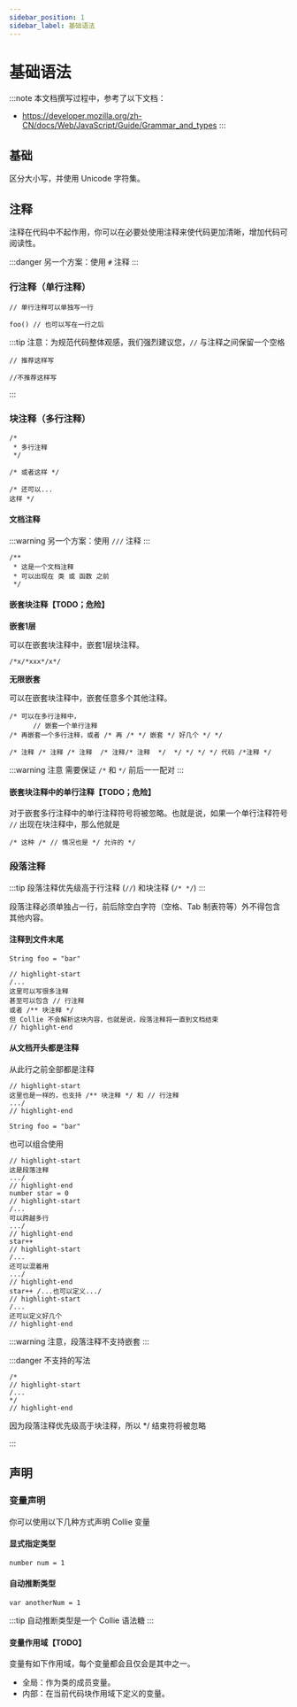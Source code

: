 ```yaml
---
sidebar_position: 1
sidebar_label: 基础语法
---
```


# 基础语法

:::note
本文档撰写过程中，参考了以下文档：
- https://developer.mozilla.org/zh-CN/docs/Web/JavaScript/Guide/Grammar_and_types
:::

## 基础

区分大小写，并使用 Unicode 字符集。

## 注释

注释在代码中不起作用，你可以在必要处使用注释来使代码更加清晰，增加代码可阅读性。

:::danger
另一个方案：使用 `#` 注释
:::

### 行注释（单行注释）

```collie
// 单行注释可以单独写一行

foo() // 也可以写在一行之后
```

:::tip
注意：为规范代码整体观感，我们强烈建议您，`//` 与注释之间保留一个空格

```collie
// 推荐这样写

//不推荐这样写
```
:::

### 块注释（多行注释）

```collie
/*
 * 多行注释
 */

/* 或者这样 */

/* 还可以...
这样 */
```

#### 文档注释

:::warning
另一个方案：使用 `///` 注释
:::

```collie
/**
 * 这是一个文档注释
 * 可以出现在 类 或 函数 之前
 */
```

#### 嵌套块注释【TODO；危险】

**嵌套1层**

可以在嵌套块注释中，嵌套1层块注释。

```collie
/*x/*xxx*/x*/
```

**无限嵌套**

可以在嵌套块注释中，嵌套任意多个其他注释。


```collie
/* 可以在多行注释中，
      // 嵌套一个单行注释
/* 再嵌套一个多行注释，或者 /* 再 /* */ 嵌套 */ 好几个 */ */

/* 注释 /* 注释 /* 注释  /* 注释/* 注释  */  */ */ */ */ 代码 /*注释 */
```

:::warning 注意
需要保证 `/*` 和 `*/` 前后一一配对
:::

#### 嵌套块注释中的单行注释【TODO；危险】

对于嵌套多行注释中的单行注释符号将被忽略。也就是说，如果一个单行注释符号 `//` 出现在块注释中，那么他就是

```
/* 这种 /* // 情况也是 */ 允许的 */
```

### 段落注释

:::tip
段落注释优先级高于行注释 (`//`) 和块注释 (`/* */`)
:::

段落注释必须单独占一行，前后除空白字符（空格、Tab 制表符等）外不得包含其他内容。

#### 注释到文件末尾

```collie title="注释到文件末尾"
String foo = "bar"

// highlight-start
/...
这里可以写很多注释
甚至可以包含 // 行注释
或者 /** 块注释 */
但 Collie 不会解析这块内容，也就是说，段落注释将一直到文档结束
// highlight-end
```

#### 从文档开头都是注释

从此行之前全部都是注释

```collie
// highlight-start
这里也是一样的，也支持 /** 块注释 */ 和 // 行注释
.../
// highlight-end

String foo = "bar"
```

也可以组合使用

```collie
// highlight-start
这是段落注释
.../
// highlight-end
number star = 0
// highlight-start
/...
可以跨越多行
.../
// highlight-end
star++
// highlight-start
/...
还可以混着用
.../
// highlight-end
star++ /...也可以定义.../
// highlight-start
/...
还可以定义好几个
// highlight-end
```

:::warning
注意，段落注释不支持嵌套
:::

:::danger 不支持的写法

```collie title="❌ 错误示范"
/*
// highlight-start
/...
*/
// highlight-end
```

因为段落注释优先级高于块注释，所以 */ 结束符将被忽略

:::

## 声明

### 变量声明

你可以使用以下几种方式声明 Collie 变量

#### 显式指定类型

```collie
number num = 1
```

#### 自动推断类型

```collie
var anotherNum = 1
```

:::tip
自动推断类型是一个 Collie 语法糖
:::

#### 变量作用域【TODO】

变量有如下作用域，每个变量都会且仅会是其中之一。

- 全局：作为类的成员变量。
- 内部：在当前代码块作用域下定义的变量。
